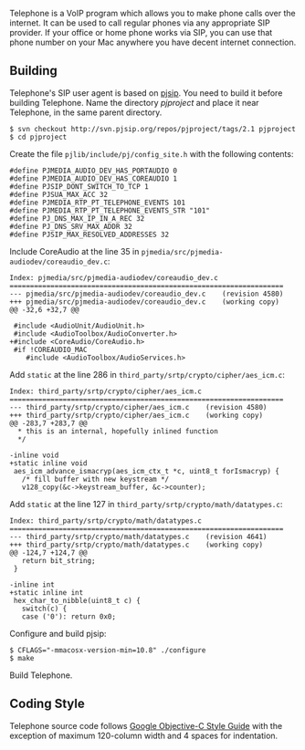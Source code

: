 Telephone is a VoIP program which allows you to make phone calls over
the internet. It can be used to call regular phones via any
appropriate SIP provider. If your office or home phone works via SIP,
you can use that phone number on your Mac anywhere you have decent
internet connection.

Building
--------

Telephone's SIP user agent is based on [pjsip][]. You need to build it
before building Telephone. Name the directory _pjproject_ and place it
near Telephone, in the same parent directory.

  [pjsip]: http://www.pjsip.org/

    $ svn checkout http://svn.pjsip.org/repos/pjproject/tags/2.1 pjproject
    $ cd pjproject

Create the file `pjlib/include/pj/config_site.h` with the following
contents:

    #define PJMEDIA_AUDIO_DEV_HAS_PORTAUDIO 0
    #define PJMEDIA_AUDIO_DEV_HAS_COREAUDIO 1
    #define PJSIP_DONT_SWITCH_TO_TCP 1
    #define PJSUA_MAX_ACC 32
    #define PJMEDIA_RTP_PT_TELEPHONE_EVENTS 101
    #define PJMEDIA_RTP_PT_TELEPHONE_EVENTS_STR "101"
    #define PJ_DNS_MAX_IP_IN_A_REC 32
    #define PJ_DNS_SRV_MAX_ADDR 32
    #define PJSIP_MAX_RESOLVED_ADDRESSES 32

Include CoreAudio at the line 35 in `pjmedia/src/pjmedia-audiodev/coreaudio_dev.c`:

    Index: pjmedia/src/pjmedia-audiodev/coreaudio_dev.c
    ===================================================================
    --- pjmedia/src/pjmedia-audiodev/coreaudio_dev.c	(revision 4580)
    +++ pjmedia/src/pjmedia-audiodev/coreaudio_dev.c	(working copy)
    @@ -32,6 +32,7 @@

     #include <AudioUnit/AudioUnit.h>
     #include <AudioToolbox/AudioConverter.h>
    +#include <CoreAudio/CoreAudio.h>
     #if !COREAUDIO_MAC
        #include <AudioToolbox/AudioServices.h>

Add `static` at the line 286 in `third_party/srtp/crypto/cipher/aes_icm.c`:

    Index: third_party/srtp/crypto/cipher/aes_icm.c
    ===================================================================
    --- third_party/srtp/crypto/cipher/aes_icm.c	(revision 4580)
    +++ third_party/srtp/crypto/cipher/aes_icm.c	(working copy)
    @@ -283,7 +283,7 @@
      * this is an internal, hopefully inlined function
      */

    -inline void
    +static inline void
     aes_icm_advance_ismacryp(aes_icm_ctx_t *c, uint8_t forIsmacryp) {
       /* fill buffer with new keystream */
       v128_copy(&c->keystream_buffer, &c->counter);

Add `static` at the line 127 in `third_party/srtp/crypto/math/datatypes.c`:

    Index: third_party/srtp/crypto/math/datatypes.c
    ===================================================================
    --- third_party/srtp/crypto/math/datatypes.c	(revision 4641)
    +++ third_party/srtp/crypto/math/datatypes.c	(working copy)
    @@ -124,7 +124,7 @@
       return bit_string;
     }

    -inline int
    +static inline int
     hex_char_to_nibble(uint8_t c) {
       switch(c) {
       case ('0'): return 0x0;

Configure and build pjsip:

    $ CFLAGS="-mmacosx-version-min=10.8" ./configure
    $ make
    
Build Telephone.

Coding Style
------------

Telephone source code follows [Google Objective-C Style Guide][coding_style]
with the exception of maximum 120-column width and 4 spaces for indentation.

  [coding_style]: http://google-styleguide.googlecode.com/svn/trunk/objcguide.xml
